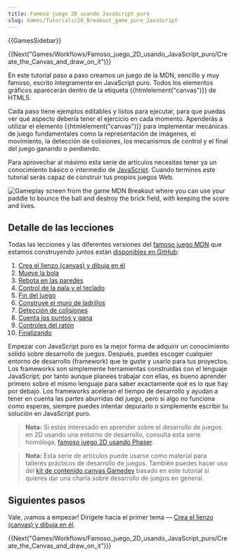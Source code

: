 ```yaml
---
title: Famoso juego 2D usando JavaScript puro
slug: Games/Tutorials/2D_Breakout_game_pure_JavaScript
---
```


{{GamesSidebar}}

{{Next("Games/Workflows/Famoso_juego_2D_usando_JavaScript_puro/Create_the_Canvas_and_draw_on_it")}}

En este tutorial paso a paso creamos un juego de la MDN, sencillo y muy famoso, escrito íntegramente en JavaScript puro. Todos los elementos gráficos aparecerán dentro de la etiqueta {{htmlelement("canvas")}} de HTML5.

Cada paso tiene ejemplos editables y listos para ejecutar, para que puedas ver qué aspecto debería tener el ejercicio en cada momento. Apenderás a utilizar el elemento {{htmlelement("canvas")}} para implementar mecánicas de juego fundamentales como la representación de imágenes, el movimiento, la detección de colisiones, los mecanismos de control y el final del juego ganando o perdiendo.

Para aprovechar al máximo esta serie de artículos necesitas tener ya un conocimiento básico o intermedio de [JavaScript](/es/Learn/Getting_started_with_the_web/JavaScript_basics). Cuando termines este tutorial serás capaz de construir tus propios juegos Web.

![Gameplay screen from the game MDN Breakout where you can use your paddle to bounce the ball and destroy the brick field, with keeping the score and lives.](mdn-breakout-gameplay.png)

## Detalle de las lecciones

Todas las lecciones y las diferentes versiones del [famoso juego MDN](http://breakout.enclavegames.com/lesson10.html) que estamos construyendo juntos están [disponibles en GitHub](https://github.com/end3r/Canvas-gamedev-workshop):

1. [Crea el lienzo (canvas) y dibuja en él](/es/docs/Games/Workflows/Famoso_juego_2D_usando_JavaScript_puro/Create_the_Canvas_and_draw_on_it)
2. [Mueve la bola](/es/docs/Games/Workflows/Famoso_juego_2D_usando_JavaScript_puro/Mueve_la_bola)
3. [Rebota en las paredes](/es/docs/Games/Workflows/Famoso_juego_2D_usando_JavaScript_puro/Bounce_off_the_walls)
4. [Control de la pala y el teclado](/es/docs/Games/Workflows/Famoso_juego_2D_usando_JavaScript_puro/Control_pala_y_teclado)
5. [Fin del juego](/es/docs/Games/Workflows/Famoso_juego_2D_usando_JavaScript_puro/Fin_del_juego)
6. [Construye el muro de ladrillos](/es/docs/Games/Workflows/Famoso_juego_2D_usando_JavaScript_puro/Construye_grupo_bloques)
7. [Detección de colisiones](/es/docs/Games/Workflows/Famoso_juego_2D_usando_JavaScript_puro/Deteccion_colisiones)
8. [Cuenta los puntos y gana](/es/docs/Games/Workflows/Famoso_juego_2D_usando_JavaScript_puro/Track_the_score_and_win)
9. [Controles del ratón](/es/docs/Games/Workflows/Famoso_juego_2D_usando_JavaScript_puro/Controles_raton)
10. [Finalizando](/es/docs/Games/Workflows/Famoso_juego_2D_usando_JavaScript_puro/Terminando)

Empezar con JavaScript puro es la mejor forma de adquirir un conocimiento sólido sobre desarrollo de juegos. Después, puedes escoger cualquier entorno de desarrollo (framework) que te guste y usarlo para tus proyectos. Los frameworks son simplemente herramientas construidas con el lenguaje JavaScript; por tanto aunque planees trabajar con ellas, es bueno aprender primero sobre el mismo lenguaje para saber exactamente qué es lo que hay por debajo. Los frameworks aceleran el tiempo de desarrollo y ayudan a tener en cuenta las partes aburridas del juego, pero si algo no funciona como esperas, siempre puedes intentar depurarlo o simplemente escribir tu solución en JavaScript puro.

> **Nota:** Si estás interesado en aprender sobre el desarrollo de juegos en 2D usando una entorno de desarrollo, consulta esta serie homóloga, [famoso juego 2D usando Phaser](/es/docs/Games/Workflows/2D_breakout_game_Phaser).

> **Nota:** Esta serie de artículos puede usarse como material para talleres prácticos de desarrollo de juegos. También puedes hacer uso del [kit de contenido canvas Gamedev](/es/docs/) basado en este tutorial si quieres dar una charla sobre desarrollo de juegos en general.

## Siguientes pasos

Vale, ¡vamos a empezar! Dirígete hacia el primer tema — [Crea el lienzo (canvas) y dibuja en él](/es/docs/Games/Workflows/Famoso_juego_2D_usando_JavaScript_puro/Create_the_Canvas_and_draw_on_it).

{{Next("Games/Workflows/Famoso_juego_2D_usando_JavaScript_puro/Create_the_Canvas_and_draw_on_it")}}
